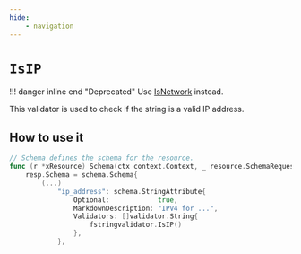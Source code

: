 ```yaml
---
hide:
    - navigation
---
```

# `IsIP`

!!! danger inline end "Deprecated"
    Use [IsNetwork](./isnetwork.md) instead.

This validator is used to check if the string is a valid IP address.

## How to use it

```go
// Schema defines the schema for the resource.
func (r *xResource) Schema(ctx context.Context, _ resource.SchemaRequest, resp *resource.SchemaResponse) {
    resp.Schema = schema.Schema{
        (...)
            "ip_address": schema.StringAttribute{
                Optional:            true,
                MarkdownDescription: "IPV4 for ...",
                Validators: []validator.String{
                    fstringvalidator.IsIP()
                },
            },
```
